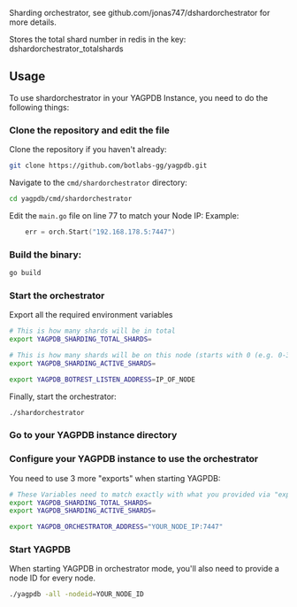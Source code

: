 Sharding orchestrator, see github.com/jonas747/dshardorchestrator for more details.

Stores the total shard number in redis in the key: dshardorchestrator_totalshards

## Usage

To use shardorchestrator in your YAGPDB Instance, you need to do the following things:

### Clone the repository and edit the file

Clone the repository if you haven't already:
```bash
git clone https://github.com/botlabs-gg/yagpdb.git
```

Navigate to the `cmd/shardorchestrator` directory:
```bash
cd yagpdb/cmd/shardorchestrator
```

Edit the `main.go` file on line 77 to match your Node IP:
Example:
```go
	err = orch.Start("192.168.178.5:7447")
```

### Build the binary:
```bash
go build
```

### Start the orchestrator

Export all the required environment variables
```bash
# This is how many shards will be in total
export YAGPDB_SHARDING_TOTAL_SHARDS=

# This is how many shards will be on this node (starts with 0 (e.g. 0-3)
export YAGPDB_SHARDING_ACTIVE_SHARDS=

export YAGPDB_BOTREST_LISTEN_ADDRESS=IP_OF_NODE
```

Finally, start the orchestrator:

```bash
./shardorchestrator
```

### Go to your YAGPDB instance directory

### Configure your YAGPDB instance to use the orchestrator

You need to use 3 more "exports" when starting YAGPDB:
```bash
# These Variables need to match exactly with what you provided via "export" to the shardorchestrator
export YAGPDB_SHARDING_TOTAL_SHARDS=
export YAGPDB_SHARDING_ACTIVE_SHARDS=

export YAGPDB_ORCHESTRATOR_ADDRESS="YOUR_NODE_IP:7447"
```

### Start YAGPDB

When starting YAGPDB in orchestrator mode, you'll also need to provide a node ID for every node.

```bash
./yagpdb -all -nodeid=YOUR_NODE_ID
```